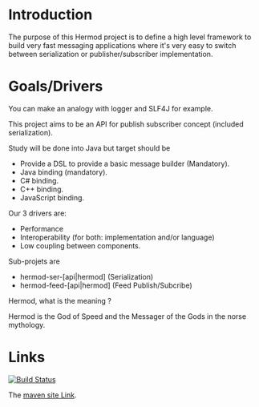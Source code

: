 Introduction
=============

The purpose of this Hermod project is to define a high level framework to build very fast messaging applications where it's very easy to switch between serialization or publisher/subscriber implementation.

Goals/Drivers
=============

You can make an analogy with logger and SLF4J for example.

This project aims to be an API for publish subscriber concept (included serialization).

Study will be done into Java but target should be

* Provide a DSL to provide a basic message builder (Mandatory).
* Java binding (mandatory).
* C# binding.
* C++ binding.
* JavaScript binding.

Our 3 drivers are:

* Performance
* Interoperability (for both: implementation and/or language)
* Low coupling between components. 


Sub-projets are

* hermod-ser-[api|hermod] (Serialization)
* hermod-feed-[api|hermod] (Feed Publish/Subcribe) 
              

Hermod, what is the meaning ?

Hermod is the God of Speed and the Messager of the Gods in the norse mythology.

Links
=====

[![Build Status](https://buildhive.cloudbees.com/job/hermod/job/hermod-java-parent/badge/icon)](https://buildhive.cloudbees.com/job/hermod/job/hermod-java-parent/)


The [maven site Link](https://buildhive.cloudbees.com/job/hermod/job/hermod-java-parent/site/).
